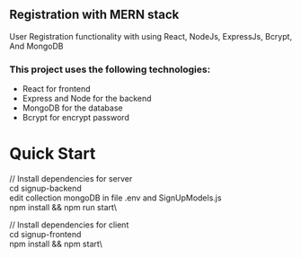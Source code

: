 ## Registration with MERN stack

User Registration functionality with using React, NodeJs, ExpressJs, Bcrypt, And MongoDB
### This project uses the following technologies:

* React for frontend
* Express and Node for the backend
* MongoDB for the database
* Bcrypt for encrypt password

# Quick Start
// Install dependencies for server\
cd signup-backend\
edit collection mongoDB in file .env and SignUpModels.js\
npm install && npm run start\

// Install dependencies for client\
cd signup-frontend\
npm install && npm start\
